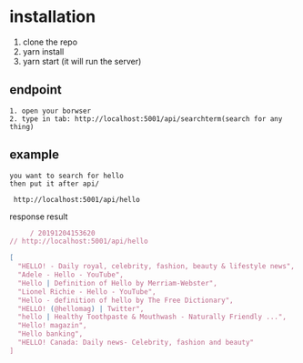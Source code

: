 # installation 
 
  1. clone the repo
  2. yarn install
  3. yarn start (it will run the server)

## endpoint 
    
    1. open your borwser 
    2. type in tab: http://localhost:5001/api/searchterm(search for any thing)

## example 
    you want to search for hello
    then put it after api/

     http://localhost:5001/api/hello

response result
```js
     / 20191204153620
// http://localhost:5001/api/hello

[
  "HELLO! - Daily royal, celebrity, fashion, beauty & lifestyle news",
  "Adele - Hello - YouTube",
  "Hello | Definition of Hello by Merriam-Webster",
  "Lionel Richie - Hello - YouTube",
  "Hello - definition of hello by The Free Dictionary",
  "HELLO! (@hellomag) | Twitter",
  "hello | Healthy Toothpaste & Mouthwash - Naturally Friendly ...",
  "Hello! magazin",
  "Hello banking",
  "HELLO! Canada: Daily news- Celebrity, fashion and beauty"
]
``` 